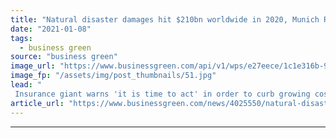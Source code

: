 ```yaml
---
title: "Natural disaster damages hit $210bn worldwide in 2020, Munich Re estimates"
date: "2021-01-08"
tags: 
  - business green
source: "business green"
image_url: "https://www.businessgreen.com/api/v1/wps/e27eece/1c1e316b-9ea7-421c-8f86-8839957ed3be/2/1024px-The-Apple-Fire-burns-north-of-Beaumont-Friday-July-31-2020-185x114.jpg"
image_fp: "/assets/img/post_thumbnails/51.jpg"
lead: "
 Insurance giant warns 'it is time to act' in order to curb growing costs of climate change ..."
article_url: "https://www.businessgreen.com/news/4025550/natural-disaster-damages-hit-usd210bn-worldwide-2020-munich-estimates"
---
```


---
